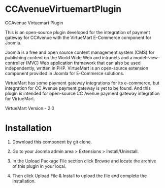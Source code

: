 CCAvenueVirtuemartPlugin
========================

CCAvenue Virtuemart Plugin

This is an open-source plugin developed for the integration of payment gateway for CCAvenue with the
VirtueMart E-Commerce component for Joomla. 

Joomla is a free and open source content management system (CMS) for publishing content on the World Wide Web and 
intranets and a model–view–controller (MVC) Web application framework that can also be used independently, written in 
PHP. VirtueMart is an open-source extension component provided in Joomla for E-Commerce solutions. 

VirtueMart has some payment gateway integrations for its e-commerce, but integration for CC Avenue payment gateway is yet
to be found. And this plugin is intended for open-source CC Avenue payment gateway integration for VirtueMart.

VirtueMart Version - 2.0

Installation
============

1. Download this component by git clone.

2. Go to your Joomla admin area > Extensions > Install/Uninstall.
 
3. In the Upload Package File section click Browse and locate the archive of this plugin in your local. 

4. Then click Upload File & Install to upload the file and complete the installation.
